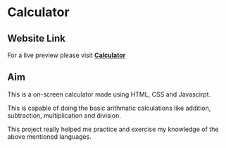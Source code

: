 # Calculator

## Website Link

For a live preview please visit [__Calculator__](https://plan28-06.github.io/Calculator/)

## Aim

This is a on-screen calculator made using HTML, CSS and Javascirpt.

This is capable of doing the basic arithmatic calculations like addition, subtraction, multiplication and division.


This project really helped me practice and exercise my knowledge of the above mentioned languages.

